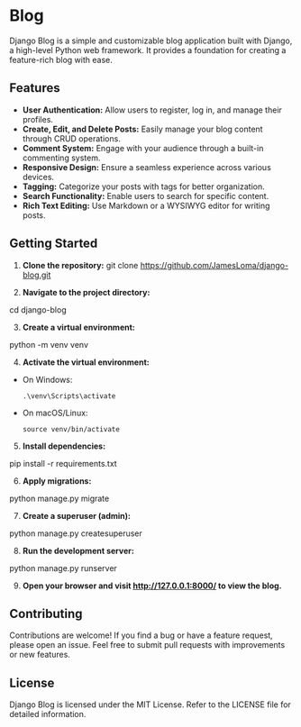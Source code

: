 
# Blog

Django Blog is a simple and customizable blog application built with Django, a high-level Python web framework. It provides a foundation for creating a feature-rich blog with ease.

## Features

- **User Authentication:** Allow users to register, log in, and manage their profiles.
- **Create, Edit, and Delete Posts:** Easily manage your blog content through CRUD operations.
- **Comment System:** Engage with your audience through a built-in commenting system.
- **Responsive Design:** Ensure a seamless experience across various devices.
- **Tagging:** Categorize your posts with tags for better organization.
- **Search Functionality:** Enable users to search for specific content.
- **Rich Text Editing:** Use Markdown or a WYSIWYG editor for writing posts.

## Getting Started

1. **Clone the repository:**
git clone https://github.com/JamesLoma/django-blog.git


2. **Navigate to the project directory:**

cd django-blog


3. **Create a virtual environment:**

python -m venv venv


4. **Activate the virtual environment:**

- On Windows:

  ```
  .\venv\Scripts\activate
  ```

- On macOS/Linux:

  ```
  source venv/bin/activate
  ```

5. **Install dependencies:**

pip install -r requirements.txt

6. **Apply migrations:**

python manage.py migrate

7. **Create a superuser (admin):**

python manage.py createsuperuser

8. **Run the development server:**

python manage.py runserver

9. **Open your browser and visit http://127.0.0.1:8000/ to view the blog.**

## Contributing

Contributions are welcome! If you find a bug or have a feature request, please open an issue. Feel free to submit pull requests with improvements or new features.

## License

Django Blog is licensed under the MIT License. Refer to the LICENSE file for detailed information.